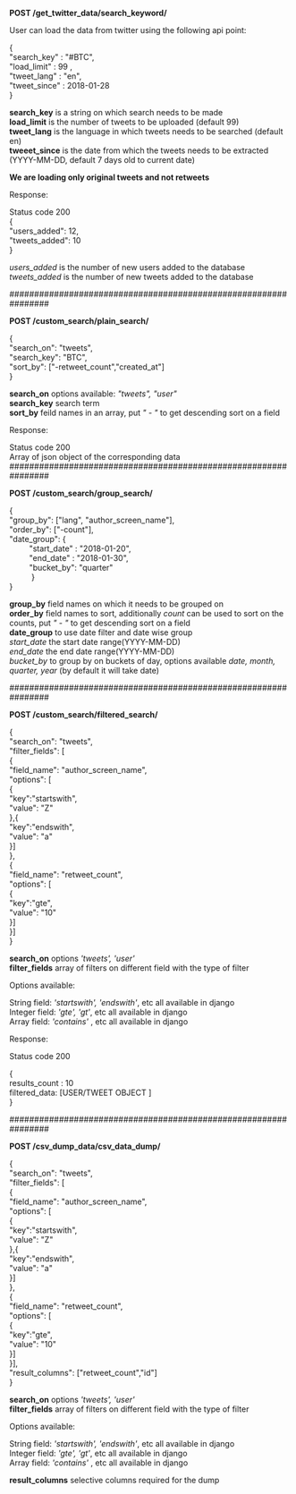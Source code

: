 **POST /get_twitter_data/search_keyword/**

User can load the data from twitter using the following api point:

{  
"search_key" : "#BTC",   
"load_limit" : 99 ,   
"tweet_lang" : "en",   
"tweet_since" : 2018-01-28   
}

  
**search_key** is a string on which search needs to be made  
**load_limit** is the number of tweets to be uploaded (default 99)  
**tweet_lang** is the language in which tweets needs to be searched (default en)  
**tweeet_since** is the date from which the tweets needs to be extracted (YYYY-MM-DD, default 7 days old to current date)

**We are loading only original tweets and not retweets**

Response:

Status code 200  
{  
"users_added": 12,  
"tweets_added": 10  
}

_users_added_ is the number of new users added to the database  
_tweets_added_ is the number of new tweets added to the database


################################################################

**POST  /custom_search/plain_search/**

{  
"search_on": "tweets",  
"search_key": "BTC",  
"sort_by": ["-retweet_count","created_at"]  
}  

**search_on** options available: _"tweets", "user"_  
**search_key** search term  
**sort_by** feild names in an array, put _" - "_ to get descending sort on a field   

Response:

Status code 200  
Array of json object of the corresponding data
################################################################

**POST  /custom_search/group_search/**

{  
	"group_by": ["lang", "author_screen_name"],  
	"order_by": ["-count"],  
	"date_group": {  
&nbsp;&nbsp;&nbsp;&nbsp;&nbsp;&nbsp;&nbsp;&nbsp;&nbsp;"start_date" : "2018-01-20",  
&nbsp;&nbsp;&nbsp;&nbsp;&nbsp;&nbsp;&nbsp;&nbsp;&nbsp;"end_date" : "2018-01-30",  
&nbsp;&nbsp;&nbsp;&nbsp;&nbsp;&nbsp;&nbsp;&nbsp;&nbsp;"bucket_by": "quarter"  
&nbsp;&nbsp;&nbsp;&nbsp;&nbsp;&nbsp;&nbsp;&nbsp;&nbsp;&nbsp;}  
}

**group_by** field names on which it needs to be grouped on  
**order_by** field names to sort, additionally _count_ can be used to sort on the counts, put _" - "_ to get descending sort on a field  
**date_group** to use date filter and date wise group  
_start_date_ the start date range(YYYY-MM-DD)  
_end_date_ the end date range(YYYY-MM-DD)  
_bucket_by_ to group by on buckets of day, options available _date, month, quarter, year_ (by default it will take date)

################################################################

**POST  /custom_search/filtered_search/**

{  
	"search_on": "tweets",  
	"filter_fields": [  
		{  
		"field_name": "author_screen_name",  
		"options": [  
			{  
			"key":"startswith",  
			"value": "Z"  
			},{  
			"key":"endswith",  
			"value": "a"  
			}]  
		},  
		{  
		"field_name": "retweet_count",  
		"options": [  
			{  
			"key":"gte",  
			"value": "10"  
			}]  
		}]  
}  

**search_on** options _'tweets', 'user'_  
**filter_fields** array of filters on different field with the type of filter

Options available:

String field: _'startswith', 'endswith'_, etc all available in django  
Integer field: _'gte', 'gt'_, etc all available in django  
Array field: _'contains'_ , etc all available in django  

Response: 

Status code 200

{  
results_count : 10   
filtered_data: [USER/TWEET OBJECT ]    
}

################################################################

**POST  /csv_dump_data/csv_data_dump/**

{  
	"search_on": "tweets",  
	"filter_fields": [  
		{  
		"field_name": "author_screen_name",  
		"options": [  
			{  
			"key":"startswith",  
			"value": "Z"  
			},{  
			"key":"endswith",  
			"value": "a"  
			}]  
		},  
		{  
		"field_name": "retweet_count",  
		"options": [  
			{  
			"key":"gte",  
			"value": "10"  
			}]  
		}],  
    "result_columns": ["retweet_count","id"]  
}  

**search_on** options _'tweets', 'user'_  
**filter_fields** array of filters on different field with the type of filter

Options available:

String field: _'startswith', 'endswith'_, etc all available in django  
Integer field: _'gte', 'gt'_, etc all available in django  
Array field: _'contains'_ , etc all available in django  

**result_columns** selective columns required for the dump
